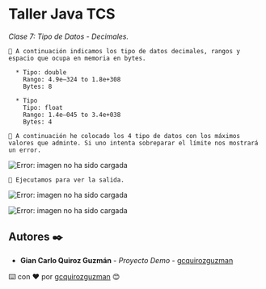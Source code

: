 # Taller Java TCS

_Clase 7: Tipo de Datos - Decimales._

```
📢 A continuación indicamos los tipo de datos decimales, rangos y espacio que ocupa en memoria en bytes.

  * Tipo: double
    Rango: 4.9e–324 to 1.8e+308
    Bytes: 8
    
  * Tipo 
    Tipo: float
    Rango: 1.4e–045 to 3.4e+038
    Bytes: 4
```

```
📢 A continuación he colocado los 4 tipo de datos con los máximos valores que adminte. Si uno intenta sobreparar el límite nos mostrará un error.
```

![Error: imagen no ha sido cargada](https://github.com/gcquirozguzman/java-tcs-202001/blob/Clase-07/imagenes/pagina_7_1.png)

```
📢 Ejecutamos para ver la salida.
```

![Error: imagen no ha sido cargada](https://github.com/gcquirozguzman/java-tcs-202001/blob/Clase-07/imagenes/pagina_7_2.png)

![Error: imagen no ha sido cargada](https://github.com/gcquirozguzman/java-tcs-202001/blob/Clase-07/imagenes/pagina_7_3.png)


## Autores ✒️

* **Gian Carlo Quiroz Guzmán** - *Proyecto Demo* - [gcquirozguzman](https://github.com/gcquirozguzman)



⌨️ con ❤️ por [gcquirozguzman](https://github.com/gcquirozguzman) 😊
